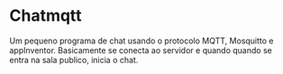 # Chatmqtt

Um pequeno programa de chat usando o protocolo MQTT, Mosquitto e appInventor.
Basicamente se conecta ao servidor e quando quando se entra na sala publico, inicia o chat.

